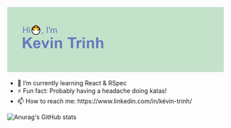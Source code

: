 <img src="/header.png">

<ul>
  <li>🌱 I’m currently learning React & RSpec</li>
  <li>⚡ Fun fact: Probably having a headache doing katas!</li>
  <li>📫 How to reach me: https://www.linkedin.com/in/kévin-trinh/ </li>
</ul>

![Anurag's GitHub stats](https://github-readme-stats.vercel.app/api?username=KxTrinh&theme=vue-dark&show_icons=true)

<!--
**KxTrinh/KxTrinh** is a ✨ _special_ ✨ repository because its `README.md` (this file) appears on your GitHub profile.

Here are some ideas to get you started:

- 🔭 I’m currently working on ...
- 🌱 I’m currently learning ...
- 👯 I’m looking to collaborate on ...
- 🤔 I’m looking for help with ...
- 💬 Ask me about ...
- 📫 How to reach me: ...
- 😄 Pronouns: ...
- ⚡ Fun fact: ...
-->
